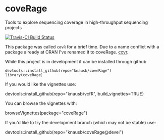 # coveRage
Tools to explore sequencing coverage in high-throughput sequencing projects

[![Travis-CI Build Status](https://travis-ci.org/knausb/covR.png?branch=master)](https://travis-ci.org/knausb/covR)

This package was called `covR` for a brief time.
Due to a name conflict with a package already at CRAN I've renamed it to coveRage.
[covr](https://github.com/search?utf8=%E2%9C%93&q=covR).

While this project is in development it can be installed through github:

    devtools::install_github(repo="knausb/coveRage")
    library(coveRage)


If you would like the vignettes use:

  devtools::install_github(repo="knausb/vcfR", build_vignettes=TRUE)

You can browse the vignettes with:

  browseVignettes(package="coveRage")


If you'd like to try the development branch (which may not be stable) use:

  devtools::install_github(repo="knausb/coveRage@devel")

